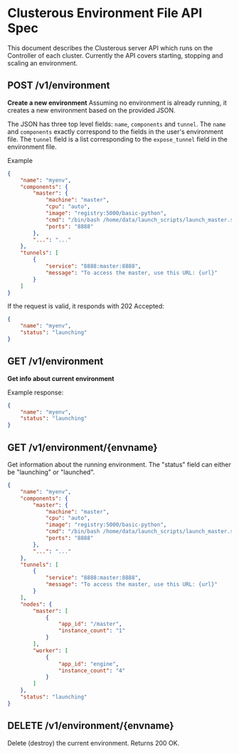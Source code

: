 # Clusterous Environment File API Spec

This document describes the Clusterous server API which runs on the Controller of each cluster. Currently the API covers starting, stopping and scaling an environment.

## POST /v1/environment
**Create a new environment**
Assuming no environment is already running, it creates a new environment based on the provided JSON.

The JSON has three top level fields: `name`, `components` and `tunnel`. The `name` and `components` exactly correspond to the fields in the user's environment file. The `tunnel` field is a list corresponding to the `expose_tunnel` field in the environment file.

Example
```JSON
{
    "name": "myenv",
    "components": {
        "master": {
            "machine": "master",
            "cpu": "auto",
            "image": "registry:5000/basic-python",
            "cmd": "/bin/bash /home/data/launch_scripts/launch_master.sh",
            "ports": "8888"
        },
        "...": "..."
    },
    "tunnels": [
        {
            "service": "8888:master:8888",
            "message": "To access the master, use this URL: {url}"
        }
    ]
}
```

If the request is valid, it responds with 202 Accepted:

```JSON
{
    "name": "myenv",
    "status": "launching"
}
```

## GET /v1/environment
**Get info about current environment**

Example response:

```JSON
{
    "name": "myenv",
    "status": "launching"
}
```

## GET /v1/environment/{envname}
Get information about the running environment. The "status" field can either be "launching" or "launched".

```JSON
{
    "name": "myenv",
    "components": {
        "master": {
            "machine": "master",
            "cpu": "auto",
            "image": "registry:5000/basic-python",
            "cmd": "/bin/bash /home/data/launch_scripts/launch_master.sh",
            "ports": "8888"
        },
        "...": "..."
    },
    "tunnels": [
        {
            "service": "8888:master:8888",
            "message": "To access the master, use this URL: {url}"
        }
    ],
    "nodes": {
        "master": [
            {
                "app_id": "/master",
                "instance_count": "1"
            }
        ],
        "worker": [
            {
                "app_id": "engine",
                "instance_count": "4"
            }
        ]
    },
    "status": "launching"
}
```

## DELETE /v1/environment/{envname}
Delete (destroy) the current environment. Returns 200 OK.

